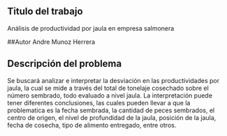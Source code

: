 ## Titulo del trabajo
Análisis de productividad por jaula en empresa salmonera

##Autor
Andre Munoz Herrera

## Descripción del problema 

Se buscará analizar e interpretar la desviación en las productividades por jaula, la cual se mide a través del total de tonelaje cosechado sobre el número sembrado, todo evaluado a nivel jaula. La interpretación puede tener diferentes conclusiones, las cuales pueden llevar a que la problematica es la fecha sembrada, la cantidad de peces sembrados, el centro de origen, el nivel de profundidad de la jaula, posición de la jaula, fecha de cosecha, tipo de alimento entregado, entre otros. 
